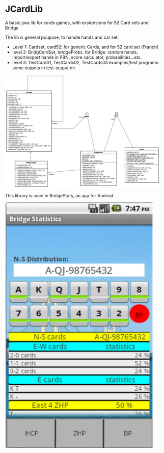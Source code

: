 # JCardLib
A basic java lib for cards games, with exstensions for 52 Card sets and Bridge

The lib is general poupose, to handle hands and car set.
-  Level 1: Cardset, card52: for generic Cards, and for 52 card set (Franch)
-  level 2: BridgCardSet, bridgeProbs, for Bridge: random hands, import/export hands in PBN, score calculator, probabilities...etc.
-  level 3: TestCard01, TestCards02, TestCards03 examples/test programs: some outputs in test-output dir.

![ Classes ](./uml01.jpg)

This library is used in BridgeStats, an app for Android

![screenshot](./screenshot3.png)
